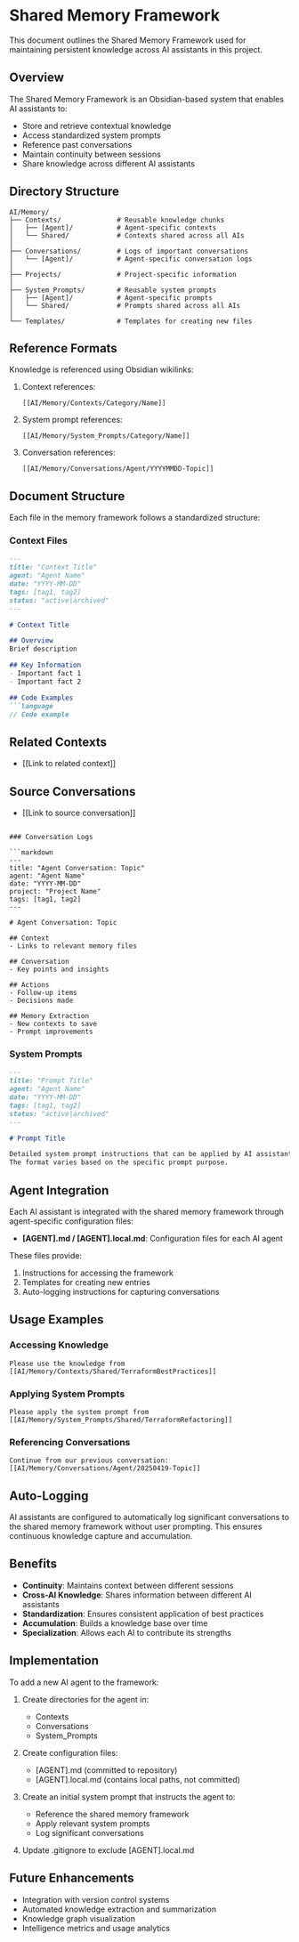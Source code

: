 # Shared Memory Framework

This document outlines the Shared Memory Framework used for maintaining persistent knowledge across AI assistants in this project.

## Overview

The Shared Memory Framework is an Obsidian-based system that enables AI assistants to:
- Store and retrieve contextual knowledge
- Access standardized system prompts
- Reference past conversations
- Maintain continuity between sessions
- Share knowledge across different AI assistants

## Directory Structure

```
AI/Memory/
├── Contexts/              # Reusable knowledge chunks
│   ├── [Agent]/           # Agent-specific contexts
│   └── Shared/            # Contexts shared across all AIs
│
├── Conversations/         # Logs of important conversations
│   └── [Agent]/           # Agent-specific conversation logs
│
├── Projects/              # Project-specific information
│
├── System_Prompts/        # Reusable system prompts
│   ├── [Agent]/           # Agent-specific prompts
│   └── Shared/            # Prompts shared across all AIs
│
└── Templates/             # Templates for creating new files
```

## Reference Formats

Knowledge is referenced using Obsidian wikilinks:

1. Context references:
   ```
   [[AI/Memory/Contexts/Category/Name]]
   ```

2. System prompt references:
   ```
   [[AI/Memory/System_Prompts/Category/Name]]
   ```

3. Conversation references:
   ```
   [[AI/Memory/Conversations/Agent/YYYYMMDD-Topic]]
   ```

## Document Structure

Each file in the memory framework follows a standardized structure:

### Context Files

```markdown
---
title: "Context Title"
agent: "Agent Name"
date: "YYYY-MM-DD"
tags: [tag1, tag2]
status: "active|archived"
---

# Context Title

## Overview
Brief description

## Key Information
- Important fact 1
- Important fact 2

## Code Examples
```language
// Code example
```

## Related Contexts
- [[Link to related context]]

## Source Conversations
- [[Link to source conversation]]
```

### Conversation Logs

```markdown
---
title: "Agent Conversation: Topic"
agent: "Agent Name"
date: "YYYY-MM-DD"
project: "Project Name"
tags: [tag1, tag2]
---

# Agent Conversation: Topic

## Context
- Links to relevant memory files

## Conversation
- Key points and insights

## Actions
- Follow-up items
- Decisions made

## Memory Extraction
- New contexts to save
- Prompt improvements
```

### System Prompts

```markdown
---
title: "Prompt Title"
agent: "Agent Name"
date: "YYYY-MM-DD"
tags: [tag1, tag2]
status: "active|archived"
---

# Prompt Title

Detailed system prompt instructions that can be applied by AI assistants.
The format varies based on the specific prompt purpose.
```

## Agent Integration

Each AI assistant is integrated with the shared memory framework through agent-specific configuration files:

- **[AGENT].md / [AGENT].local.md**: Configuration files for each AI agent

These files provide:
1. Instructions for accessing the framework
2. Templates for creating new entries
3. Auto-logging instructions for capturing conversations

## Usage Examples

### Accessing Knowledge

```
Please use the knowledge from [[AI/Memory/Contexts/Shared/TerraformBestPractices]]
```

### Applying System Prompts

```
Please apply the system prompt from [[AI/Memory/System_Prompts/Shared/TerraformRefactoring]]
```

### Referencing Conversations

```
Continue from our previous conversation: [[AI/Memory/Conversations/Agent/20250419-Topic]]
```

## Auto-Logging

AI assistants are configured to automatically log significant conversations to the shared memory framework without user prompting. This ensures continuous knowledge capture and accumulation.

## Benefits

- **Continuity**: Maintains context between different sessions
- **Cross-AI Knowledge**: Shares information between different AI assistants
- **Standardization**: Ensures consistent application of best practices
- **Accumulation**: Builds a knowledge base over time
- **Specialization**: Allows each AI to contribute its strengths

## Implementation

To add a new AI agent to the framework:

1. Create directories for the agent in:
   - Contexts
   - Conversations
   - System_Prompts

2. Create configuration files:
   - [AGENT].md (committed to repository)
   - [AGENT].local.md (contains local paths, not committed)

3. Create an initial system prompt that instructs the agent to:
   - Reference the shared memory framework
   - Apply relevant system prompts
   - Log significant conversations

4. Update .gitignore to exclude [AGENT].local.md

## Future Enhancements

- Integration with version control systems
- Automated knowledge extraction and summarization
- Knowledge graph visualization
- Intelligence metrics and usage analytics